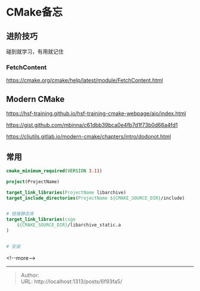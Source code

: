 # CMake备忘




## 进阶技巧

碰到就学习，有用就记住 

### FetchContent

https://cmake.org/cmake/help/latest/module/FetchContent.html




## Modern CMake

https://hsf-training.github.io/hsf-training-cmake-webpage/aio/index.html

https://gist.github.com/mbinna/c61dbb39bca0e4fb7d1f73b0d66a4fd1


https://cliutils.gitlab.io/modern-cmake/chapters/intro/dodonot.html



## 常用

```cmake
cmake_minimum_required(VERSION 3.11)

project(ProjectName)

target_link_libraries(ProjectName libarchive)
target_include_directories(ProjectName ${CMAKE_SOURCE_DIR}/include)


# 链接静态库
target_link_libraries(csgo
    ${CMAKE_SOURCE_DIR}/libarchive_static.a
)


# 安装


```


&lt;!--more--&gt;


---

> Author:   
> URL: http://localhost:1313/posts/6f93fa5/  

